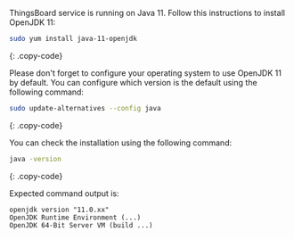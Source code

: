 ThingsBoard service is running on Java 11. Follow this instructions to install OpenJDK 11:

```bash
sudo yum install java-11-openjdk
```
{: .copy-code}

Please don't forget to configure your operating system to use OpenJDK 11 by default. 
You can configure which version is the default using the following command:

```bash
sudo update-alternatives --config java
```
{: .copy-code}

You can check the installation using the following command:

```bash
java -version
```
{: .copy-code}

Expected command output is:

```text
openjdk version "11.0.xx"
OpenJDK Runtime Environment (...)
OpenJDK 64-Bit Server VM (build ...)
```

